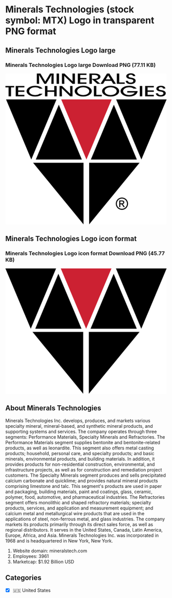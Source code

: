 # Minerals Technologies (stock symbol: MTX) Logo in transparent PNG format

## Minerals Technologies Logo large

### Minerals Technologies Logo large Download PNG (77.11 KB)

![Minerals Technologies Logo large Download PNG (77.11 KB)](/img/orig/MTX_BIG-29d40bad.png)

## Minerals Technologies Logo icon format

### Minerals Technologies Logo icon format Download PNG (45.77 KB)

![Minerals Technologies Logo icon format Download PNG (45.77 KB)](/img/orig/MTX-e50a9358.png)

## About Minerals Technologies

Minerals Technologies Inc. develops, produces, and markets various specialty mineral, mineral-based, and synthetic mineral products, and supporting systems and services. The company operates through three segments: Performance Materials, Specialty Minerals and Refractories. The Performance Materials segment supplies bentonite and bentonite-related products, as well as leonardite. This segment also offers metal casting products; household, personal care, and specialty products; and basic minerals, environmental products, and building materials. In addition, it provides products for non-residential construction, environmental, and infrastructure projects, as well as for construction and remediation project customers. The Specialty Minerals segment produces and sells precipitated calcium carbonate and quicklime; and provides natural mineral products comprising limestone and talc. This segment's products are used in paper and packaging, building materials, paint and coatings, glass, ceramic, polymer, food, automotive, and pharmaceutical industries. The Refractories segment offers monolithic and shaped refractory materials; specialty products, services, and application and measurement equipment; and calcium metal and metallurgical wire products that are used in the applications of steel, non-ferrous metal, and glass industries. The company markets its products primarily through its direct sales force, as well as regional distributors. It serves in the United States, Canada, Latin America, Europe, Africa, and Asia. Minerals Technologies Inc. was incorporated in 1968 and is headquartered in New York, New York.

1. Website domain: mineralstech.com
2. Employees: 3961
3. Marketcap: $1.92 Billion USD


## Categories
- [x] 🇺🇸 United States
